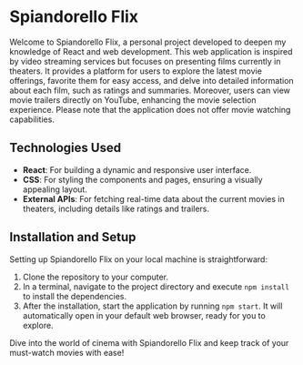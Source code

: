 # Spiandorello Flix

Welcome to Spiandorello Flix, a personal project developed to deepen my knowledge of React and web development. This web application is inspired by video streaming services but focuses on presenting films currently in theaters. It provides a platform for users to explore the latest movie offerings, favorite them for easy access, and delve into detailed information about each film, such as ratings and summaries. Moreover, users can view movie trailers directly on YouTube, enhancing the movie selection experience. Please note that the application does not offer movie watching capabilities.

## Technologies Used

- **React**: For building a dynamic and responsive user interface.
- **CSS**: For styling the components and pages, ensuring a visually appealing layout.
- **External APIs**: For fetching real-time data about the current movies in theaters, including details like ratings and trailers.

## Installation and Setup

Setting up Spiandorello Flix on your local machine is straightforward:

1. Clone the repository to your computer.
2. In a terminal, navigate to the project directory and execute `npm install` to install the dependencies.
3. After the installation, start the application by running `npm start`. It will automatically open in your default web browser, ready for you to explore.

Dive into the world of cinema with Spiandorello Flix and keep track of your must-watch movies with ease!

